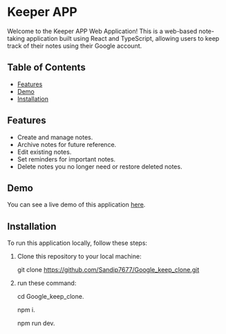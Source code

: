 # Keeper APP

Welcome to the Keeper APP Web Application! This is a web-based note-taking application built using React and TypeScript, allowing users to keep track of their notes using their Google account.

## Table of Contents

- [Features](#features)
- [Demo](#demo)
- [Installation](#installation)
  
## Features

- Create and manage notes.
- Archive notes for future reference.
- Edit existing notes.
- Set reminders for important notes.
- Delete notes you no longer need or restore deleted notes.

## Demo

You can see a live demo of this application [here](https://cozy-crostata-9dd671.netlify.app/). 
 
## Installation

To run this application locally, follow these steps:

1. Clone this repository to your local machine:

   git clone https://github.com/Sandip7677/Google_keep_clone.git

2. run these command:
   
   cd Google_keep_clone.
   
   npm i.
   
   npm run dev.  

